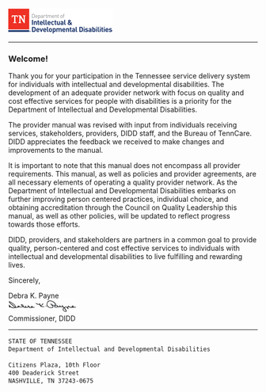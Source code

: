 ![Department of Intellectual and Developmental Disabilities](TN-DIDD_logo_50.png)

---

### Welcome!

Thank you for your participation in the Tennessee service delivery system for individuals with intellectual and developmental disabilities. The development of an adequate provider network with focus on quality and cost effective services for people with disabilities is a priority for the Department of Intellectual and Developmental Disabilities.

The provider manual was revised with input from individuals receiving services, stakeholders, providers, DIDD staff, and the Bureau of TennCare. DIDD appreciates the feedback we received to make changes and improvements to the manual.

It is important to note that this manual does not encompass all provider requirements. This manual, as well as policies and provider agreements, are all necessary elements of operating a quality provider network. As the Department of Intellectual and Developmental Disabilities embarks on further improving person centered practices, individual choice, and obtaining accreditation through the Council on Quality Leadership this manual, as well as other policies, will be updated to reflect progress towards those efforts.

DIDD, providers, and stakeholders are partners in a common goal to provide quality, person-centered and cost effective services to individuals with intellectual and developmental disabilities to live fulfilling and rewarding lives.

Sincerely, <br />

Debra K. Payne<br />
![Debra K. Payne Signature](Debra_Payne_sig.jpg)<br />
Commissioner, DIDD


---

    STATE OF TENNESSEE
    Department of Intellectual and Developmental Disabilities

    Citizens Plaza, 10th Floor
    400 Deaderick Street
    NASHVILLE, TN 37243-0675